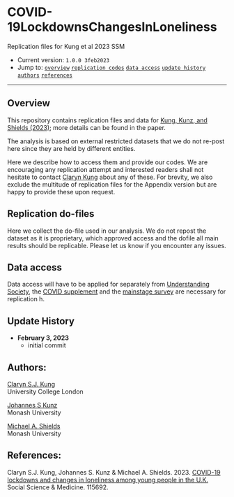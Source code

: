 # COVID-19LockdownsChangesInLoneliness
 Replication files for Kung et al 2023 SSM


- Current version: `1.0.0 3feb2023`
- Jump to: [`overview`](#overview) [`replication codes`](#replication-codes)  [`data access`](#data-access)  [`update history`](#update-history) [`authors`](#authors) [`references`](#references)

-----------

## Overview 

This repository contains replication files and data for [Kung, Kunz, and Shields (2023)](https://www.sciencedirect.com/science/article/pii/S0277953623000473); more details can be found in the paper. 

The analysis is based on external restricted datasets that we do not re-post here since they are held by different entities. 

Here we describe how to access them and provide our codes. We are encouraging any replication attempt and interested readers shall not hesitate to contact [Claryn Kung](mailto:claryn.kung@ucl.ac.uk) about any of these. For brevity, we also exclude the multitude of replication files for the Appendix version but are happy to provide these upon request. 

## Replication do-files 

Here we collect the do-file used in our analysis. We do not repost the dataset as it is proprietary, which approved access and the dofile all main results should be replicable. Please let us know if you encounter any issues. 

## Data access

Data access will have to be applied for separately from [Understanding Society](https://www.understandingsociety.ac.uk/documentation/access-data), the [COVID supplement](https://doi.org/10.5255/UKDA-SN-8644-11) and the [mainstage survey](ttps://doi.org/10.5255/UKDA-SN-6614-18) are necessary for replication h. 


## Update History
* **February 3, 2023**
  - initial commit
  

## Authors:

[Claryn S.J. Kung](https://orcid.org/0000-0003-2863-9423)
<br>University College London

[Johannes S Kunz](https://sites.google.com/site/johannesskunz/)
<br>Monash University

[Michael A. Shields](https://research.monash.edu/en/persons/michael-shields)
<br>Monash University

## References: 

Claryn S.J. Kung, Johannes S. Kunz & Michael A. Shields. 2023. [COVID-19 lockdowns and changes in loneliness among young people in the U.K.](https://www.sciencedirect.com/science/article/pii/S0277953623000473) Social Science & Medicine. 115692.





